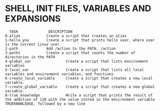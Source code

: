 #     SHELL, INIT FILES, VARIABLES AND EXPANSIONS 

      TASK              DESCRIPTION
    0-alias            Create a script that creates an alias
    1-hello_you        Create a script that prints hello user, where user is the current Linux user.
    2-path             Add /action to the PATH. /action
    3-paths            Create a script that counts the number of directories in the PATH
    4-global_var                Create a script that lists environment variables
    5-local_var                 Create a script that lists all local variables and environment variables, and functions
    6-create_local_variable     Create a script that creates a new local variable.
    7-create_global_variable    Create a script that creates a new global variable.
    8-true_knowledge            Write a script that prints the result of the addition of 128 with the value stored in the environment variable TRUEKNOWLEDGE, followed by a new line

